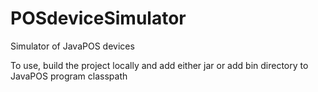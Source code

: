 POSdeviceSimulator
==================

Simulator of JavaPOS devices

To use, build the project locally and add either jar or add bin directory to JavaPOS program classpath